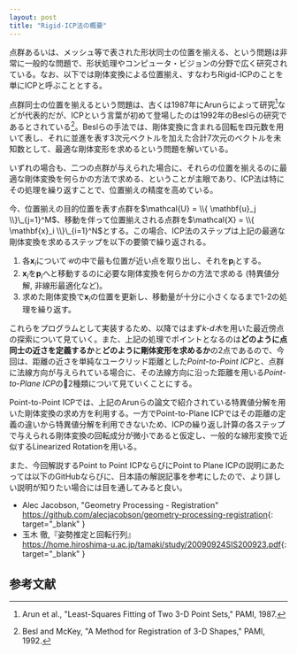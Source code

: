 ```yaml
---
layout: post
title: "Rigid-ICP法の概要"
---
```


点群あるいは、メッシュ等で表された形状同士の位置を揃える、という問題は非常に一般的な問題で、形状処理やコンピュータ・ビジョンの分野で広く研究されている。なお、以下では剛体変換による位置揃え、すなわちRigid-ICPのことを単にICPと呼ぶこととする。

点群同士の位置を揃えるという問題は、古くは1987年にArunらによって研究[^1]などが代表的だが、ICPという言葉が初めて登場したのは1992年のBeslらの研究であるとされている[^2]。Beslらの手法では、剛体変換に含まれる回転を四元数を用いて表し、それに並進を表す3次元ベクトルを加えた合計7次元のベクトルを未知数として、最適な剛体変形を求めるという問題を解いている。

いずれの場合も、二つの点群が与えられた場合に、それらの位置を揃えるのに最適な剛体変換を何らかの方法で求める、ということが主眼であり、ICP法は特にその処理を繰り返すことで、位置揃えの精度を高めている。

今、位置揃えの目的位置を表す点群を$\mathcal{U} = \\{ \mathbf{u}_j \\}\_{j=1}^M$、移動を伴って位置揃えされる点群を$\mathcal{X} = \\{ \mathbf{x}_i \\}\_{i=1}^N$とする。この場合、ICP法のステップは上記の最適な剛体変換を求めるステップを以下の要領で繰り返される。

1. 各$\mathbf{x}_i$について$\mathcal{U}$の中で最も位置が近い点を取り出し、それを$\mathbf{p}_i$とする。
1. $\mathbf{x}_i$を$\mathbf{p}_i$へと移動するのに必要な剛体変換を何らかの方法で求める (特異値分解, 非線形最適化など)。
1. 求めた剛体変換で$\mathbf{x}_i$の位置を更新し、移動量が十分に小さくなるまで1-2の処理を繰り返す。

これらをプログラムとして実装するため、以降ではまず*k-d木*を用いた最近傍点の探索について見ていく。また、上記の処理でポイントとなるのは**どのように点同士の近さを定義するか**と**どのように剛体変形を求めるか**の2点であるので、今回は、距離の近さを単純なユークリッド距離とした*Point-to-Point ICP*と、点群に法線方向が与えられている場合に、その法線方向に沿った距離を用いる*Point-to-Plane ICP*の2種類について見ていくことにする。

Point-to-Point ICPでは、上記のArunらの論文で紹介されている特異値分解を用いた剛体変換の求め方を利用する。一方でPoint-to-Plane ICPではその距離の定義の違いから特異値分解を利用できないため、ICPの繰り返し計算の各ステップで与えられる剛体変換の回転成分が微小であると仮定し、一般的な線形変換で近似するLinearized Rotationを用いる。

また、今回解説するPoint to Point ICPならびにPoint to Plane ICPの説明にあたっては以下のGitHubならびに、日本語の解説記事を参考にしたので、より詳しい説明が知りたい場合には目を通してみると良い。

* Alec Jacobson, "Geometry Processing - Registration"  
  <https://github.com/alecjacobson/geometry-processing-registration>{: target="_blank" }
* 玉木 徹,『姿勢推定と回転行列』  
  <https://home.hiroshima-u.ac.jp/tamaki/study/20090924SIS200923.pdf>{: target="_blank" }

## 参考文献

  [^1]: Arun et al., "Least-Squares Fitting of Two 3-D Point Sets," PAMI, 1987.
  [^2]: Besl and McKey, "A Method for Registration of 3-D Shapes," PAMI, 1992.